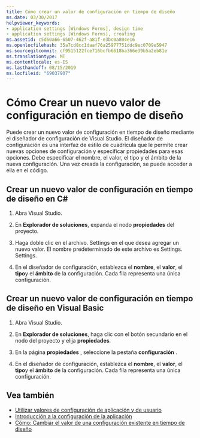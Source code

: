 ```yaml
---
title: Cómo crear un valor de configuración en tiempo de diseño
ms.date: 03/30/2017
helpviewer_keywords:
- application settings [Windows Forms], design time
- application settings [Windows Forms], creating
ms.assetid: c5d60a66-6507-462f-a81f-e3bc0a804e16
ms.openlocfilehash: 35a7cd8cc1daaf76a25977751ddc9ec0709e5947
ms.sourcegitcommit: cf9515122fce716bcfb6618ba366e39b5a2eb81e
ms.translationtype: MT
ms.contentlocale: es-ES
ms.lasthandoff: 08/15/2019
ms.locfileid: "69037907"
---
```

# <a name="how-to-create-a-new-setting-at-design-time"></a>Cómo Crear un nuevo valor de configuración en tiempo de diseño

Puede crear un nuevo valor de configuración en tiempo de diseño mediante el diseñador de configuración de Visual Studio. El diseñador de configuración es una interfaz de estilo de cuadrícula que le permite crear nuevas opciones de configuración y especificar propiedades para esas opciones. Debe especificar el nombre, el valor, el tipo y el ámbito de la nueva configuración. Una vez creada la configuración, se puede acceder a ella en el código.

## <a name="create-a-new-setting-at-design-time-in-c"></a>Crear un nuevo valor de configuración en tiempo de diseño en C\#

1. Abra Visual Studio.

2. En **Explorador de soluciones**, expanda el nodo **propiedades** del proyecto.

3. Haga doble clic en el archivo. Settings en el que desea agregar un nuevo valor. El nombre predeterminado de este archivo es Settings. Settings.

4. En el diseñador de configuración, establezca el **nombre**, el **valor**, el **tipo**y el **ámbito** de la configuración. Cada fila representa una única configuración.

## <a name="create-a-new-setting-at-design-time-in-visual-basic"></a>Crear un nuevo valor de configuración en tiempo de diseño en Visual Basic

1. Abra Visual Studio.

2. En **Explorador de soluciones**, haga clic con el botón secundario en el nodo del proyecto y elija **propiedades**.

3. En la página **propiedades** , seleccione la pestaña **configuración** .

4. En el diseñador de configuración, establezca el **nombre**, el **valor**, el **tipo**y el **ámbito** de la configuración. Cada fila representa una única configuración.

## <a name="see-also"></a>Vea también

- [Utilizar valores de configuración de aplicación y de usuario](using-application-settings-and-user-settings.md)
- [Introducción a la configuración de la aplicación](application-settings-overview.md)
- [Cómo: Cambiar el valor de una configuración existente en tiempo de diseño](how-to-change-the-value-of-an-existing-setting-at-design-time.md)
